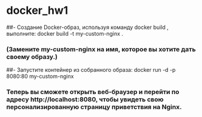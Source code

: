# docker_hw1

##- Создание Docker-образ, используя команду docker build , выполните: docker build -t my-custom-nginx .
### (Замените my-custom-nginx на имя, которое вы хотите дать своему образу.)

##- Запустите контейнер из собранного образа: docker run -d -p 8080:80 my-custom-nginx
### Теперь вы сможете открыть веб-браузер и перейти по адресу http://localhost:8080, чтобы увидеть свою персонализированную страницу приветствия на Nginx.
